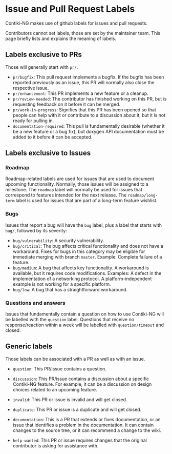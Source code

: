 # Issue and Pull Request Labels

Contiki-NG makes use of github labels for issues and pull requests.

Contributors cannot set labels, those are set by the maintainer team. This page briefly lists and explains the meaning of labels.

## Labels exclusive to PRs
Those will generally start with `pr/`.

* `pr/bugfix`: This pull request implements a bugfix. If the bugfix has been reported previously as an issue, this PR will normally also close the respective issue.
* `pr/enhancement`: This PR implements a new feature or a cleanup.
* `pr/review-needed`: The contributor has finished working on this PR, but is requesting feedback on it before it can be merged.
* `pr/work-in-progress`: Signifies that this PR has been opened so that people can help with it or contribute to a discussion about it, but it is not ready for pulling in.
* `documentation-required`: This pull is fundamentally desirable (whether it be a new feature or a bug fix), but doxygen API documentation must be added to it before it can be accepted.

## Labels exclusive to Issues

### Roadmap
Roadmap-related labels are used for issues that are used to document upcoming functionality. Normally, those issues will be assigned to a milestone. The `roadmap` label will normally be used for issues that correspond to features intended for the next release. The `roadmap/long-term` label is used for issues that are part of a long-term feature wishlist.

### Bugs
Issues that report a bug will have the `bug` label, plus a label that starts with `bug/`, followed by its severity:

* `bug/vulnerability`: A security vulnerability. 
* `bug/critical`: The bug affects critical functionality and does not have a workaround. Fixes for bugs in this category may be eligible for immediate merging with branch `master`. Example: Complete failure of a feature.
* `bug/medium`: A bug that affects key functionality. A workaround is available, but it requires code modifications. Examples: A defect in the implementation of a networking protocol. A platform-independent example is not working for a specific platform.
* `bug/low`: A bug that has a straightforward workaround.

### Questions and answers
Issues that fundamentally contain a question on how to use Contiki-NG will be labelled with the `question` label. Questions that receive no response/reaction within a week will be labelled with `question/timeout` and closed.

## Generic labels
Those labels can be associated with a PR as well as with an issue.

* `question`: This PR/issue contains a question.
* `discussion`: This PR/issue contains a discussion about a specific Contiki-NG feature. For example, it can be a discussion on design choices related to an upcoming feature.

* `invalid`: This PR or issue is invalid and will get closed.
* `duplicate`: This PR or issue is a duplicate and will get closed.

* `documentation`: This is a PR that extends or fixes documentation, or an issue that identifies a problem in the documentation. It can contain changes to the source tree, or it can recommend a change to the wiki.

* `help-wanted`: This PR or issue requires changes that the original contributor is asking for assistance with.